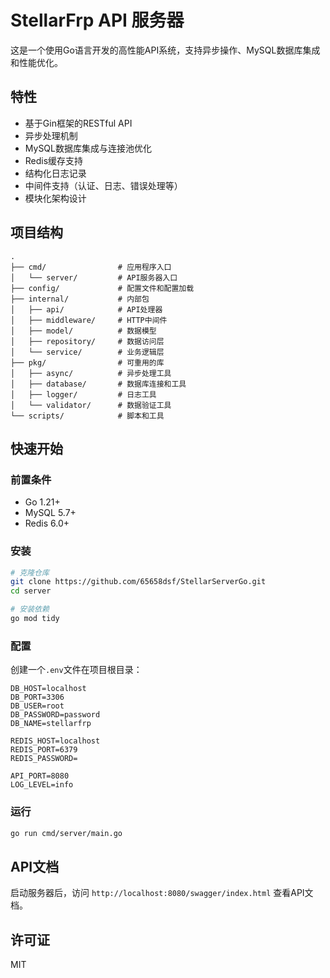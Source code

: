 # StellarFrp API 服务器

这是一个使用Go语言开发的高性能API系统，支持异步操作、MySQL数据库集成和性能优化。

## 特性

- 基于Gin框架的RESTful API
- 异步处理机制
- MySQL数据库集成与连接池优化
- Redis缓存支持
- 结构化日志记录
- 中间件支持（认证、日志、错误处理等）
- 模块化架构设计

## 项目结构

```
.
├── cmd/                # 应用程序入口
│   └── server/         # API服务器入口
├── config/             # 配置文件和配置加载
├── internal/           # 内部包
│   ├── api/            # API处理器
│   ├── middleware/     # HTTP中间件
│   ├── model/          # 数据模型
│   ├── repository/     # 数据访问层
│   └── service/        # 业务逻辑层
├── pkg/                # 可重用的库
│   ├── async/          # 异步处理工具
│   ├── database/       # 数据库连接和工具
│   ├── logger/         # 日志工具
│   └── validator/      # 数据验证工具
└── scripts/            # 脚本和工具
```

## 快速开始

### 前置条件

- Go 1.21+
- MySQL 5.7+
- Redis 6.0+

### 安装

```bash
# 克隆仓库
git clone https://github.com/65658dsf/StellarServerGo.git
cd server

# 安装依赖
go mod tidy
```

### 配置

创建一个`.env`文件在项目根目录：

```
DB_HOST=localhost
DB_PORT=3306
DB_USER=root
DB_PASSWORD=password
DB_NAME=stellarfrp

REDIS_HOST=localhost
REDIS_PORT=6379
REDIS_PASSWORD=

API_PORT=8080
LOG_LEVEL=info
```

### 运行

```bash
go run cmd/server/main.go
```

## API文档

启动服务器后，访问 `http://localhost:8080/swagger/index.html` 查看API文档。

## 许可证

MIT